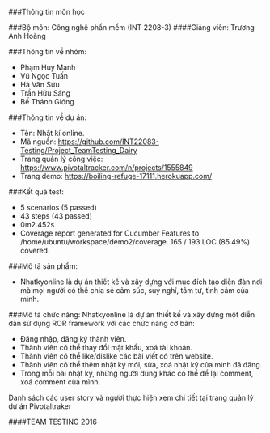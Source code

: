 
###Thông tin môn học

###Bộ môn: Công nghệ phần mềm (INT 2208-3)
####Giảng viên: Trương Anh Hoàng

###Thông tin về nhóm:
- Phạm Huy Mạnh
- Vũ Ngọc Tuấn
- Hà Văn Sửu
- Trần Hữu Sáng
- Bế Thánh Gióng

###Thông tin về dự án:
- Tên: Nhật kí online.
- Mã nguồn: https://github.com/INT22083-Testing/Project_TeamTesting_Dairy
- Trang quản lý công việc: https://www.pivotaltracker.com/n/projects/1555849
- Trang demo: https://boiling-refuge-17111.herokuapp.com/

###Kết quả test:
- 5 scenarios (5 passed)
- 43 steps (43 passed)
- 0m2.452s
- Coverage report generated for Cucumber Features to /home/ubuntu/workspace/demo2/coverage. 165 / 193 LOC (85.49%) covered.

###Mô tả sản phẩm:
 - Nhatkyonline là dự án thiết kế và xây dựng với mục đích tạo diễn đàn nơi mà mọi người có thể chia sẻ cảm súc, suy nghĩ, tâm tư, tình cảm của mình. 

###Mô tả chức năng:
Nhatkyonline là dự án thiết kế và xây dựng một diễn đàn sử dụng ROR framework với các chức năng cơ bản:

- Đăng nhập, đăng ký thành viên.
- Thành viên có thể thay đổi mật khẩu, xoá tài khoản.
- Thành viên có thể like/dislike các bài viết có trên website.
- Thành viên có thể thêm nhật ký mới, sửa, xoá nhật ký của mình đã đăng.
- Trong mỗi bài nhật ký, những người dùng khác có thể để lại comment, xoá comment của mình.

Danh sách các user story và người thực hiện xem chi tiết tại trang quản lý dự án Pivotaltraker

####TEAM TESTING 2016

